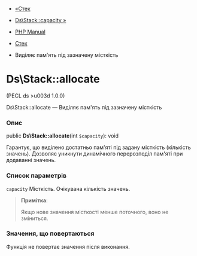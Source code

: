 - [«Стек](class.ds-stack.md)
- [Ds\Stack::capacity »](ds-stack.capacity.md)

- [PHP Manual](index.md)
- [Стек](class.ds-stack.md)
- Виділяє пам'ять під зазначену місткість

# Ds\Stack::allocate

(PECL ds \>u003d 1.0.0)

Ds\Stack::allocate — Виділяє пам'ять під зазначену місткість

### Опис

public **Ds\Stack::allocate**(int `$capacity`): void

Гарантує, що виділено достатньо пам'яті під задану місткість
(кількість значень). Дозволяє уникнути динамічного
перерозподіл пам'яті при додаванні значень.

### Список параметрів

`capacity`
Місткість. Очікувана кількість значень.

> **Примітка**:
>
> Якщо нове значення місткості менше поточного, воно не зміниться.

### Значення, що повертаються

Функція не повертає значення після виконання.
